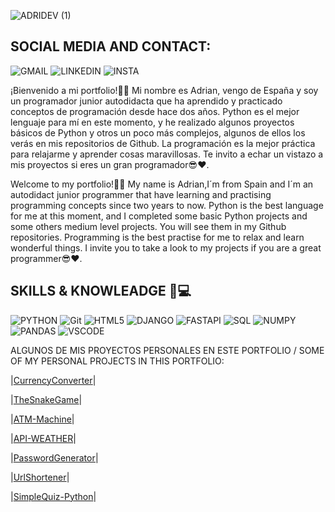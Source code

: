 
![ADRIDEV (1)](https://github.com/ADRIDEV2024/ADRIDEV2024/assets/163412333/47fd57ec-3f77-45ed-ad37-2f594c88063b)

## SOCIAL MEDIA AND CONTACT:

![GMAIL](https://img.shields.io/badge/Gmail-D14836?style=for-the-badge&logo=gmail&logoColor=white)
![LINKEDIN](https://img.shields.io/badge/LinkedIn-0077B5?style=for-the-badge&logo=linkedin&logoColor=white)
![INSTA](https://img.shields.io/badge/Instagram-E4405F?style=for-the-badge&logo=instagram&logoColor=white)



¡Bienvenido a mi portfolio!🙋‍♂️ Mi nombre es Adrian, vengo de España y soy un programador junior autodidacta que ha aprendido y practicado conceptos de programación desde hace dos años. Python es el mejor lenguaje para mí en este momento, y he realizado algunos proyectos básicos de Python  y otros un poco más complejos, algunos de ellos los verás en mis repositorios de Github. La programación es la mejor práctica para relajarme y aprender cosas maravillosas. Te invito a echar un vistazo a mis proyectos si eres un gran programador😎❤.

Welcome to my portfolio!🙋‍♂️ My name is Adrian,I´m from Spain and I´m an autodidact junior programmer that have learning and practising programming concepts since two years to now.
Python is the best language for me at this moment, and I completed some basic Python projects  and some others medium level projects. You will see them in my Github repositories.
Programming is the best practise for me to relax and learn wonderful things. I invite you to take a look to my projects if you are a great programmer😎❤.


## SKILLS & KNOWLEADGE 🧠💻

         
![PYTHON](https://img.shields.io/badge/Python-FFD43B?style=for-the-badge&logo=python&logoColor=yellow) 
![Git](https://img.shields.io/badge/git-%23F05033.svg?style=for-the-badge&logo=git&logoColor=white)
![HTML5](https://img.shields.io/badge/HTML5-E34F26?style=for-the-badge&logo=html5&logoColor=white)
![DJANGO](https://img.shields.io/badge/Django-092E20?style=for-the-badge&logo=django&logoColor=green)
![FASTAPI](https://img.shields.io/badge/fastapi-109989?style=for-the-badge&logo=FASTAPI&logoColor=white)
![SQL](https://img.shields.io/badge/MySQL-005C84?style=for-the-badge&logo=mysql&logoColor=black)
![NUMPY](https://img.shields.io/badge/Numpy-777BB4?style=for-the-badge&logo=numpy&logoColor=blue)
![PANDAS](https://img.shields.io/badge/Pandas-2C2D72?style=for-the-badge&logo=pandas&logoColor=white)
![VSCODE](https://img.shields.io/badge/VSCode-0078D4?style=for-the-badge&logo=visual%20studio%20code&logoColor=white)

ALGUNOS DE MIS PROYECTOS PERSONALES EN ESTE PORTFOLIO / SOME OF MY PERSONAL PROJECTS IN THIS PORTFOLIO:

|[CurrencyConverter](CurrencyConverter.py)|
                                                                        
|[TheSnakeGame](FunnyGames/SnakeGame)|

|[ATM-Machine](MyFavouriteProjects/ATMMachine)|                          

|[API-WEATHER](MyFavouriteProjects/WeatherAPI)|
 
|[PasswordGenerator](OtherProjects/PasswordGenerator)|
						      
|[UrlShortener](URLShortener)|   

|[SimpleQuiz-Python](FunnyGames/SimpleQuizGame)|







 
